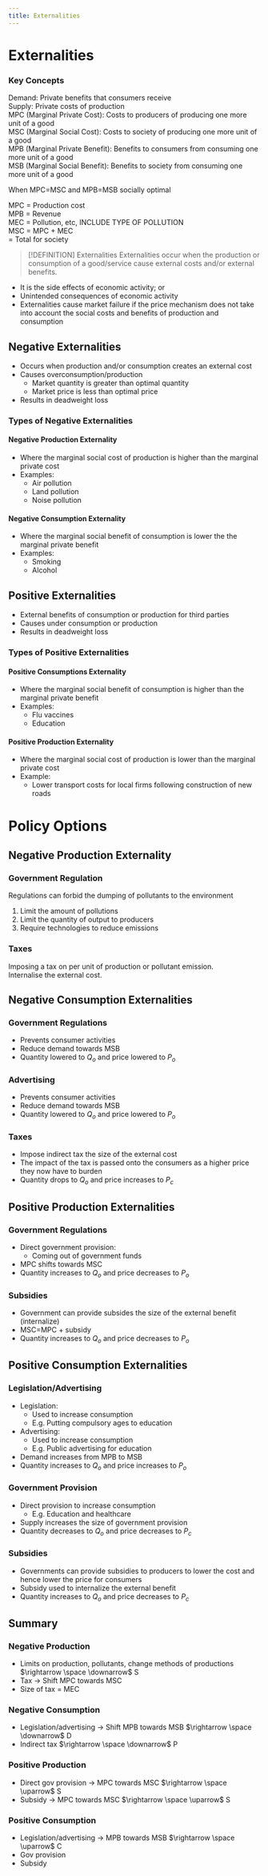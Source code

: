 ```yaml
---
title: Externalities
---
```

# Externalities

### Key Concepts
Demand: Private benefits that consumers receive  
Supply: Private costs of production  
MPC (Marginal Private Cost): Costs to producers of producing one more unit of a good  
MSC (Marginal Social Cost): Costs to society of producing one more unit of a good  
MPB (Marginal Private Benefit): Benefits to consumers from consuming one more unit of a good  
MSB (Marginal Social Benefit): Benefits to society from consuming one more unit of a good  

When MPC=MSC and MPB=MSB socially optimal  

MPC = Production cost  
MPB = Revenue  
MEC = Pollution, etc, INCLUDE TYPE OF POLLUTION  
MSC = MPC + MEC  
		= Total for society  


> [!DEFINITION] Externalities
> Externalities occur when the production or consumption of a good/service cause external costs and/or external benefits.

- It is the side effects of economic activity; or
- Unintended consequences of economic activity
- Externalities cause market failure if the price mechanism does not take into account the social costs and benefits of production and consumption

## Negative Externalities
- Occurs when production and/or consumption creates an external cost
- Causes overconsumption/production
	- Market quantity is greater than optimal quantity
	- Market price is less than optimal price
- Results in deadweight loss

### Types of Negative Externalities
#### Negative Production Externality
- Where the marginal social cost of production is higher than the marginal private cost
- Examples:
	- Air pollution
	- Land pollution
	- Noise pollution


#### Negative Consumption Externality
- Where the marginal social benefit of consumption is lower the the marginal private benefit
- Examples:
	- Smoking
	- Alcohol

## Positive Externalities
- External benefits of consumption or production for third parties
- Causes under consumption or production
- Results in deadweight loss

### Types of Positive Externalities
#### Positive Consumptions Externality
- Where the marginal social benefit of consumption is higher than the marginal private benefit
- Examples:
	- Flu vaccines
	- Education

#### Positive Production Externality
- Where the marginal social cost of production is lower than the marginal private cost
- Example:
	- Lower transport costs for local firms following construction of new roads


# Policy Options
## Negative Production Externality
### Government Regulation
Regulations can forbid the dumping of pollutants to the environment  

1. Limit the amount of pollutions
2. Limit the quantity of output to producers
3. Require technologies to reduce emissions

### Taxes
Imposing a tax on per unit of production or pollutant emission.  
Internalise the external cost.  

## Negative Consumption Externalities
### Government Regulations
- Prevents consumer activities
- Reduce demand towards MSB
- Quantity lowered to $Q_o$ and price lowered to $P_o$

### Advertising
- Prevents consumer activities
- Reduce demand towards MSB
- Quantity lowered to $Q_o$ and price lowered to $P_o$

### Taxes
- Impose indirect tax the size of the external cost
- The impact of the tax is passed onto the consumers as a higher price they now have to burden
- Quantity drops to $Q_o$ and price increases to $P_c$


## Positive Production Externalities
### Government Regulations
- Direct government provision:
	- Coming out of government funds
- MPC shifts towards MSC
- Quantity increases to $Q_o$ and price decreases to $P_o$

### Subsidies
- Government can provide subsides the size of the external benefit (internalize)
- MSC=MPC + subsidy
-  Quantity increases to $Q_o$ and price decreases to $P_o$


## Positive Consumption Externalities
### Legislation/Advertising
- Legislation:
	- Used to increase consumption
	- E.g. Putting compulsory ages to education
- Advertising:
	- Used to increase consumption
	- E.g. Public advertising for education
- Demand increases from MPB to MSB
- Quantity increases to $Q_o$ and price increases to $P_o$

### Government Provision
- Direct provision to increase consumption
	- E.g. Education and healthcare
- Supply increases the size of government provision
- Quantity decreases to $Q_o$ and price decreases to $P_c$

### Subsidies
- Governments can provide subsidies to producers to lower the cost and hence lower the price for consumers
- Subsidy used to internalize the external benefit
- Quantity increases to $Q_o$ and price decreases to $P_c$



## Summary
### Negative Production
- Limits on production, pollutants, change methods of productions $\rightarrow \space \downarrow$ S
- Tax $\rightarrow$ Shift MPC towards MSC
- Size of tax = MEC

### Negative Consumption
- Legislation/advertising $\rightarrow$ Shift MPB towards MSB $\rightarrow \space \downarrow$ D
- Indirect tax $\rightarrow \space \downarrow$ P

### Positive Production
- Direct gov provision $\rightarrow$ MPC towards MSC $\rightarrow \space \uparrow$ S
- Subsidy $\rightarrow$ MPC towards MSC $\rightarrow \space \uparrow$ S

### Positive Consumption
- Legislation/advertising $\rightarrow$ MPB towards MSB $\rightarrow \space \uparrow$ C
- Gov provision 
- Subsidy
















